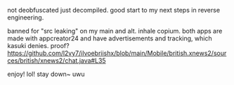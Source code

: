 not deobfuscated just decompiled. good start to my next steps in reverse engineering.

banned for "src leaking" on my main and alt. inhale copium. both apps are made with appcreator24 and have advertisements and tracking, which kasuki denies. proof? https://github.com/l2vy7/ilvoebriishx/blob/main/Mobile/british.xnews2/sources/british/xnews2/chat.java#L35

enjoy! lol! stay down~ uwu

